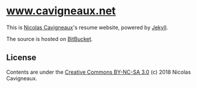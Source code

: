 www.cavigneaux.net
==================

This is [Nicolas Cavigneaux][1]'s resume website, powered by [Jekyll][2].

The source is hosted on [BitBucket][3].

## License

Contents are under the [Creative Commons BY-NC-SA 3.0][3] (c) 2018 Nicolas Cavigneaux.

[1]: http://www.cavigneaux.net
[2]: https://jekyllrb.com
[3]: http://www.bitbucket.com/Bounga/cavigneaux.net
